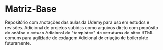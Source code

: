 # Matriz-Base
Repositório com anotações das aulas da Udemy para uso em estudos e revisões.
Adicional de projetos subidos como arquivos direto com propósito de análise e estudo
Adicional de "templates" de estruturas de sites HTML comuns para agilidade de codagem
Adicional de criação de boilerplate futuramente.

